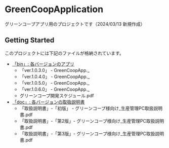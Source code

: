 # GreenCoopApplication

グリーンコープアプリ用のプロジェクトです（2024/03/13 新規作成）

## Getting Started

このプロジェクトには下記のファイルが格納されています。

- [「bin」: 各バージョンのアプリ](https://github.com/hayaka59/GreenCoopApplication/tree/feat/feat/coop_depot-setting-maintenance/bin)
   - 「ver.1.0.3.0」 - GreenCoopApp._
   - 「ver.1.0.4.0」 - GreenCoopApp._
   - 「ver.1.0.5.0」 - GreenCoopApp._
   - 「ver.1.0.6.0」 - GreenCoopApp._
   - グリーンコープ開発スケジュール.pdf
- [「doc」: 各バージョンの取扱説明書](https://github.com/hayaka59/GreenCoopApplication/tree/feat/feat/coop_depot-setting-maintenance/doc/%E5%8F%96%E6%89%B1%E8%AA%AC%E6%98%8E%E6%9B%B8)
   - 「取扱説明書」-「初版」 - グリーンコープ様向け_生産管理PC取扱説明書.pdf
   - 「取扱説明書」-「第2版」- グリーンコープ様向け_生産管理PC取扱説明書.pdf
   - 「取扱説明書」-「第3版」- グリーンコープ様向け_生産管理PC取扱説明書.pdf

